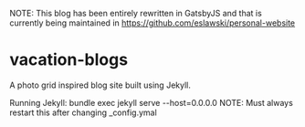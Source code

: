 NOTE: This blog has been entirely rewritten in GatsbyJS and that is currently being maintained in https://github.com/eslawski/personal-website

# vacation-blogs
A photo grid inspired blog site built using Jekyll.

Running Jekyll:
	bundle exec jekyll serve --host=0.0.0.0
	NOTE: Must always restart this after changing _config.ymal

